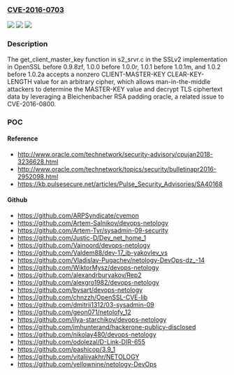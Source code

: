 ### [CVE-2016-0703](https://cve.mitre.org/cgi-bin/cvename.cgi?name=CVE-2016-0703)
![](https://img.shields.io/static/v1?label=Product&message=n%2Fa&color=blue)
![](https://img.shields.io/static/v1?label=Version&message=n%2Fa&color=blue)
![](https://img.shields.io/static/v1?label=Vulnerability&message=n%2Fa&color=brighgreen)

### Description

The get_client_master_key function in s2_srvr.c in the SSLv2 implementation in OpenSSL before 0.9.8zf, 1.0.0 before 1.0.0r, 1.0.1 before 1.0.1m, and 1.0.2 before 1.0.2a accepts a nonzero CLIENT-MASTER-KEY CLEAR-KEY-LENGTH value for an arbitrary cipher, which allows man-in-the-middle attackers to determine the MASTER-KEY value and decrypt TLS ciphertext data by leveraging a Bleichenbacher RSA padding oracle, a related issue to CVE-2016-0800.

### POC

#### Reference
- http://www.oracle.com/technetwork/security-advisory/cpujan2018-3236628.html
- http://www.oracle.com/technetwork/topics/security/bulletinapr2016-2952098.html
- https://kb.pulsesecure.net/articles/Pulse_Security_Advisories/SA40168

#### Github
- https://github.com/ARPSyndicate/cvemon
- https://github.com/Artem-Salnikov/devops-netology
- https://github.com/Artem-Tvr/sysadmin-09-security
- https://github.com/Justic-D/Dev_net_home_1
- https://github.com/Vainoord/devops-netology
- https://github.com/Valdem88/dev-17_ib-yakovlev_vs
- https://github.com/Vladislav-Pugachev/netology-DevOps-dz_-14
- https://github.com/WiktorMysz/devops-netology
- https://github.com/alexandrburyakov/Rep2
- https://github.com/alexgro1982/devops-netology
- https://github.com/bysart/devops-netology
- https://github.com/chnzzh/OpenSSL-CVE-lib
- https://github.com/dmitrii1312/03-sysadmin-09
- https://github.com/geon071/netolofy_12
- https://github.com/ilya-starchikov/devops-netology
- https://github.com/imhunterand/hackerone-publicy-disclosed
- https://github.com/nikolay480/devops-netology
- https://github.com/odolezal/D-Link-DIR-655
- https://github.com/pashicop/3.9_1
- https://github.com/vitaliivakhr/NETOLOGY
- https://github.com/yellownine/netology-DevOps

